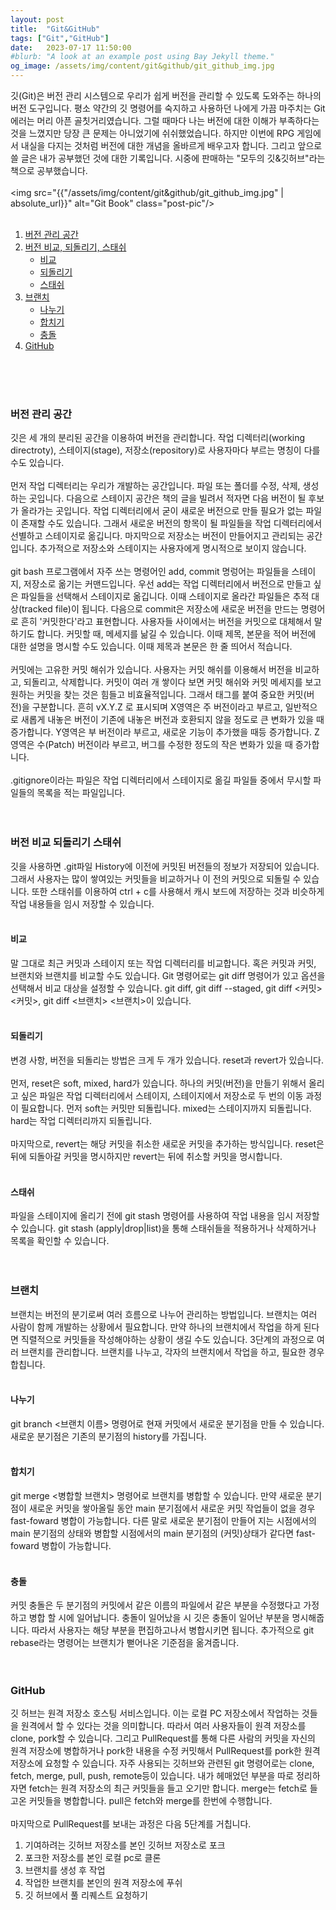 ```yaml
---
layout: post
title:  "Git&GitHub"
tags: ["Git","GitHub"]
date:   2023-07-17 11:50:00
#blurb: "A look at an example post using Bay Jekyll theme."
og_image: /assets/img/content/git&github/git_github_img.jpg
---
```


깃(Git)은 버전 관리 시스템으로 우리가 쉽게 버전을 관리할 수 있도록 도와주는 하나의 버전 도구입니다. 평소 약간의 깃 명령어를 숙지하고 사용하던 나에게 가끔 마주치는 Git 에러는 머리 아픈 골칫거리였습니다. 그럴 때마다 나는 버전에 대한 이해가 부족하다는 것을 느꼈지만 당장 큰 문제는 아니었기에 쉬쉬했었습니다. 하지만 이번에 RPG 게임에서 내실을 다지는 것처럼 버전에 대한 개념을 올바르게 배우고자 합니다. 그리고 앞으로 쓸 글은 내가 공부했던 것에 대한 기록입니다. 시중에 판매하는 "모두의 깃&깃허브"라는 책으로 공부했습니다.
<br>
<br>
<img src="{{"/assets/img/content/git&github/git_github_img.jpg" | absolute_url}}" alt="Git Book" class="post-pic"/>
<br>
<br>
1. [버전 관리 공간](#버전-관리-공간)
2. [버전 비교, 되돌리기, 스태쉬](#버전-비교-되돌리기-스태쉬)
    * [비교](#비교)
    * [되돌리기](#되돌리기)
    * [스태쉬](#스태쉬)
3. [브랜치](#브랜치)
    * [나누기](#나누기)
    * [합치기](#합치기)
    * [충돌](#충돌)
4. [GitHub](#github)
<br>
<br>
<br>

### **버전 관리 공간**
깃은 세 개의 분리된 공간을 이용하여 버전을 관리합니다. 작업 디렉터리(working directroty), 스테이지(stage), 저장소(repository)로 사용자마다 부르는 명칭이 다를 수도 있습니다.
<br>
<br>
먼저 작업 디렉터리는 우리가 개발하는 공간입니다. 파일 또는 폴더를 수정, 삭제, 생성하는 곳입니다. 다음으로 스테이지 공간은 책의 글을 빌려서 적자면 다음 버전이 될 후보가 올라가는 곳입니다. 작업 디렉터리에서 굳이 새로운 버전으로 만들 필요가 없는 파일이 존재할 수도 있습니다. 그래서 새로운 버전의 항목이 될 파일들을 작업 디렉터리에서 선별하고 스테이지로 옮깁니다. 마지막으로 저장소는 버전이 만들어지고 관리되는 공간입니다. 추가적으로 저장소와 스테이지는 사용자에게 명시적으로 보이지 않습니다. 
<br>
<br>
git bash 프로그램에서 자주 쓰는 명령어인 add, commit 명렁어는 파일들을 스테이지, 저장소로 옮기는 커맨드입니다. 우선 add는 작업 디렉터리에서 버전으로 만들고 싶은 파일들을 선택해서 스테이지로 옮깁니다. 이때 스테이지로 올라간 파일들은 추적 대상(tracked file)이 됩니다. 다음으로 commit은 저장소에 새로운 버전을 만드는 명령어로 흔히 '커밋한다'라고 표현합니다. 사용자들 사이에서는 버전을 커밋으로 대체해서 말하기도 합니다. 커밋할 때, 메세지를 낢길 수 있습니다. 이때 제목, 본문을 적어 버전에 대한 설명을 명시할 수도 있습니다. 이때 제목과 본문은 한 줄 띄어서 적습니다.
<br>
<br>
커밋에는 고유한 커밋 해쉬가 있습니다. 사용자는 커밋 해쉬를 이용해서 버전을 비교하고, 되돌리고, 삭제합니다. 커밋이 여러 개 쌓이다 보면 커밋 해쉬와 커밋 메세지를 보고 원하는 커밋을 찾는 것은 힘들고 비효율적입니다. 그래서 태그를 붙여 중요한 커밋(버전)을 구분합니다. 흔히 vX.Y.Z 로 표시되며 X영역은 주 버전이라고 부르고, 일반적으로 새롭게 내놓은 버전이 기존에 내놓은 버전과 호환되지 않을 정도로 큰 변화가 있을 때 증가합니다.
Y영역은 부 버전이라 부르고, 새로운 기능이 추가했을 때등 증가합니다. Z영역은 수(Patch) 버전이라 부르고, 버그를 수정한 정도의 작은 변화가 있을 때 증가합니다.
<br>
<br>
.gitignore이라는 파일은 작업 디렉터리에서 스테이지로 옮길 파일들 중에서 무시할 파일들의 목록을 적는 파일입니다.
<br>
<br>
<br>

### **버전 비교 되돌리기 스태쉬**
깃을 사용하면 .git파일 History에 이전에 커밋된 버전들의 정보가 저장되어 있습니다. 그래서 사용자는 많이 쌓여있는 커밋들을 비교하거나 이 전의 커밋으로 되돌릴 수 있습니다. 또한 스태쉬를 이용하여 ctrl + c를 사용해서 캐시 보드에 저장하는 것과 비슷하게 작업 내용들을 임시 저장할 수 있습니다. 
<br>
<br>

#### 비교
말 그대로 최근 커밋과 스테이지 또는 작업 디렉터리를 비교합니다. 혹은 커밋과 커밋, 브랜치와 브랜치를 비교할 수도 있습니다. Git 명령어로는 git diff 명령어가 있고 옵션을 선택해서 비교 대상을 설정할 수 있습니다. git diff, git diff --staged, git diff <커밋> <커밋>, git diff <브랜치> <브랜치>이 있습니다.
<br>
<br>

#### 되돌리기
변경 사항, 버전을 되돌리는 방법은 크게 두 개가 있습니다. reset과 revert가 있습니다.
<br>
<br>
먼저, reset은 soft, mixed, hard가 있습니다. 하나의 커밋(버전)을 만들기 위해서 올리고 싶은 파일은 작업 디렉터리에서 스테이지, 스테이지에서 저장소로 두 번의 이동 과정이 필요합니다. 먼저 soft는 커밋만 되돌립니다. mixed는 스테이지까지 되돌립니다. hard는 작업 디렉터리까지 되돌립니다.
<br>
<br>
마지막으로, revert는 해당 커밋을 취소한 새로운 커밋을 추가하는 방식입니다. reset은 뒤에 되돌아갈 커밋을 명시하지만 revert는 뒤에 취소할 커밋을 명시합니다.
<br>
<br>

#### 스태쉬
파일을 스테이지에 올리기 전에 git stash 명령어를 사용하여 작업 내용을 임시 저장할 수 있습니다. git stash (apply|drop|list)을 통해 스태쉬들을 적용하거나 삭제하거나 목록을 확인할 수 있습니다. 
<br>
<br>
<br>

### **브랜치**
브랜치는 버전의 분기로써 여러 흐름으로 나누어 관리하는 방법입니다. 브랜치는 여러 사람이 함께 개발하는 상황에서 필요합니다. 만약 하나의 브랜치에서 작업을 하게 된다면 직렬적으로 커밋들을 작성해야하는 상황이 생길 수도 있습니다. 3단계의 과정으로 여러 브랜치를 관리합니다. 브랜치를 나누고, 각자의 브랜치에서 작업을 하고, 필요한 경우 합칩니다. 
<br>
<br>

#### 나누기
git branch <브랜치 이름> 명령어로 현재 커밋에서 새로운 분기점을 만들 수 있습니다. 새로운 분기점은 기존의 분기점의 history를 가집니다. 
<br>
<br>

#### 합치기
git merge <병합할 브랜치> 명령어로 브랜치를 병합할 수 있습니다. 만약 새로운 분기점이 새로운 커밋을 쌓아올릴 동안 main 분기점에서 새로운 커밋 작업들이 없을 경우 fast-foward 병합이 가능합니다. 다른 말로 새로운 분기점이 만들어 지는 시점에서의 main 분기점의 상태와 병합할 시점에서의 main 분기점의 (커밋)상태가 같다면 fast-foward 병합이 가능합니다. 
<br>
<br>
 
#### 충돌
커밋 충돌은 두 분기점의 커밋에서 같은 이름의 파일에서 같은 부분을 수정했다고 가정하고 병합 할 시에 일어납니다. 충돌이 일어났을 시 깃은 충돌이 일어난 부분을 명시해줍니다. 따라서 사용자는 해당 부분을 편집하고나서 병합시키면 됩니다. 추가적으로 git rebase라는 명령어는 브랜치가 뻗어나온 기준점을 옮겨줍니다.
<br>
<br>
<br>

### **GitHub**
깃 허브는 원격 저장소 호스팅 서비스입니다. 이는 로컬 PC 저장소에서 작업하는 것들을 원격에서 할 수 있다는 것을 의미합니다. 따라서 여러 사용자들이 원격 저장소를 clone, pork할 수 있습니다. 그리고 PullRequest를 통해 다른 사람의 커밋을 자신의 원격 저장소에 병합하거나 pork한 내용을 수정 커밋해서 PullRequest를 pork한 원격 저장소에 요청할 수 있습니다. 자주 사용되는 깃허브와 관련된 git 명령어로는 clone, fetch, merge, pull, push, remote등이 있습니다. 내가 헤매었던 부분을 따로 정리하자면 fetch는 원격 저장소의 최근 커밋들을 들고 오기만 합니다. merge는 fetch로 들고온 커밋들을 병합합니다. pull은 fetch와 merge를 한번에 수행합니다. 
<br>
<br>
마지막으로 PullRequest를 보내는 과정은 다음 5단계를 거칩니다. 
1. 기여하려는 깃허브 저장소를 본인 깃허브 저장소로 포크
2. 포크한 저장소를 본인 로컬 pc로 클론
3. 브랜치를 생성 후 작업
4. 작업한 브랜치를 본인의 원격 저장소에 푸쉬
5. 깃 허브에서 풀 리퀘스트 요청하기